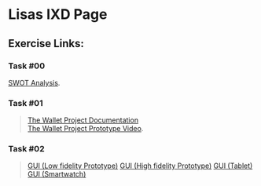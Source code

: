 # Lisas IXD Page
## Exercise Links:
### Task #00
[SWOT Analysis](https://drive.google.com/file/d/1mH_NEQjNmEEh_KkF8Wa168QLUJRQ4tCf/view?usp=sharing).  
### Task #01
>[The Wallet Project Documentation](https://xd.adobe.com/view/3af752dc-a8f2-48c0-9c1a-495d2f1f424f-6fa4/?fullscreen)  
>[The Wallet Project Prototype Video](https://drive.google.com/file/d/106os9R-LuB1LnhH8wW2Q509VM2P5O0BY/view?usp=sharing).  
### Task #02
>[GUI (Low fidelity Prototype)](https://drive.google.com/file/d/1QrSctsMjrkuoHlWR13ozfRehEp6USMB_/view?usp=sharing)
>[GUI (High fidelity Prototype)](https://xd.adobe.com/view/ed8cfd6b-a0e3-4e55-b55b-f708d6dee84e-b8df/?fullscreen) 
>[GUI (Tablet)](https://xd.adobe.com/view/ed8cfd6b-a0e3-4e55-b55b-f708d6dee84e-b8df/?fullscreen) 
>[GUI (Smartwatch)](https://xd.adobe.com/view/ed8cfd6b-a0e3-4e55-b55b-f708d6dee84e-b8df/?fullscreen) 
